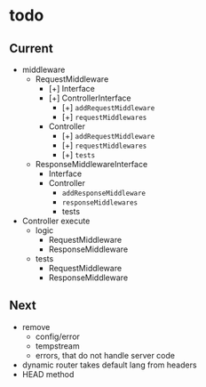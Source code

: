 # todo

## Current

- middleware
  - RequestMiddleware
    - [+] Interface
    - [+] ControllerInterface
      - [+] `addRequestMiddleware`
      - [+] `requestMiddlewares`
    - Controller
      - [+] `addRequestMiddleware`
      - [+] `requestMiddlewares`
      - [+] `tests`
  - ResponseMiddlewareInterface
    - Interface
    - Controller
      - `addResponseMiddleware`
      - `responseMiddlewares`
      - tests
- Controller execute
  - logic
    - RequestMiddleware
    - ResponseMiddleware
  - tests
    - RequestMiddleware
    - ResponseMiddleware

## Next

- remove
  - config/error
  - tempstream
  - errors, that do not handle server code
- dynamic router takes default lang from headers  
- HEAD method
